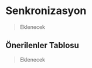 <!-- NOTLAR 
 - Tablo eklemeyi unutmayın 
 - Uygun görseller eklemeyi unutmayın.
 - İçerik kuralları ve ekleme yapmak sayfalarını ziyaret edebilirsiniz -->
 
# Senkronizasyon

> Eklenecek

## Önerilenler Tablosu

> Eklenecek
